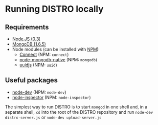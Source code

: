 # Running DISTRO locally

## Requirements

- [Node.JS (0.3)](http://nodejs.org/)
- [MongoDB (1.6.5)](http://www.mongodb.org/)
- Node modules (can be installed with [NPM](http://npmjs.org/))
  - [Connect](https://github.com/senchalabs/connect) (NPM: `connect`)
  - [node-mongodb-native](https://github.com/christkv/node-mongodb-native) (NPM: `mongodb`)
  - [uuidjs](https://bitbucket.org/nikhilm/uuidjs) (NPM: `uuid`)

## Useful packages

- [node-dev](https://github.com/fgnass/node-dev) (NPM: `node-dev`)
- [node-inspector](https://github.com/dannycoates/node-inspector) (NPM: `node-inspector`)

The simplest way to run DISTRO is to start `mongod` in one shell and, in a separate shell, `cd` into the root of the DISTRO repository and run `node-dev distro-server.js` or `node-dev upload-server.js`